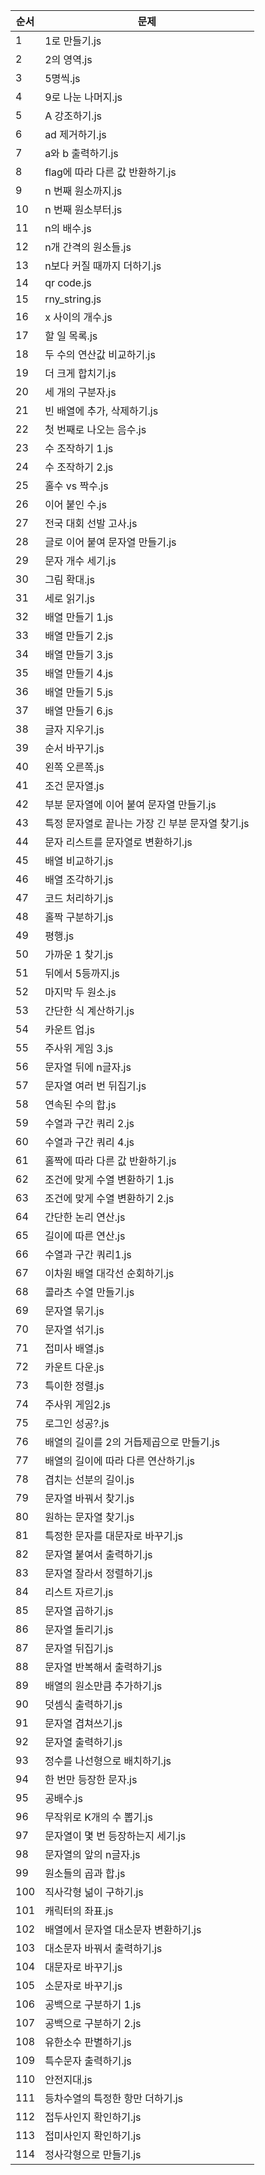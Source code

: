 | 순서 | 문제 |
|-------|-----------|
| 1 | 1로 만들기.js |
| 2 | 2의 영역.js |
| 3 | 5명씩.js |
| 4 | 9로 나눈 나머지.js |
| 5 | A 강조하기.js |
| 6 | ad 제거하기.js |
| 7 | a와 b 출력하기.js |
| 8 | flag에 따라 다른 값 반환하기.js |
| 9 | n 번째 원소까지.js |
| 10 | n 번째 원소부터.js |
| 11 | n의 배수.js |
| 12 | n개 간격의 원소들.js |
| 13 | n보다 커질 때까지 더하기.js |
| 14 | qr code.js |
| 15 | rny_string.js |
| 16 | x 사이의 개수.js |
| 17 | 할 일 목록.js |
| 18 | 두 수의 연산값 비교하기.js |
| 19 | 더 크게 합치기.js |
| 20 | 세 개의 구분자.js |
| 21 | 빈 배열에 추가, 삭제하기.js |
| 22 | 첫 번째로 나오는 음수.js |
| 23 | 수 조작하기 1.js |
| 24 | 수 조작하기 2.js |
| 25 | 홀수 vs 짝수.js |
| 26 | 이어 붙인 수.js |
| 27 | 전국 대회 선발 고사.js |
| 28 | 글로 이어 붙여 문자열 만들기.js |
| 29 | 문자 개수 세기.js |
| 30 | 그림 확대.js |
| 31 | 세로 읽기.js |
| 32 | 배열 만들기 1.js |
| 33 | 배열 만들기 2.js |
| 34 | 배열 만들기 3.js |
| 35 | 배열 만들기 4.js |
| 36 | 배열 만들기 5.js |
| 37 | 배열 만들기 6.js |
| 38 | 글자 지우기.js |
| 39 | 순서 바꾸기.js |
| 40 | 왼쪽 오른쪽.js |
| 41 | 조건 문자열.js |
| 42 | 부분 문자열에 이어 붙여 문자열 만들기.js |
| 43 | 특정 문자열로 끝나는 가장 긴 부분 문자열 찾기.js |
| 44 | 문자 리스트를 문자열로 변환하기.js |
| 45 | 배열 비교하기.js |
| 46 | 배열 조각하기.js |
| 47 | 코드 처리하기.js |
| 48 | 홀짝 구분하기.js |
| 49 | 평행.js |
| 50 | 가까운 1 찾기.js |
| 51 | 뒤에서 5등까지.js |
| 52 | 마지막 두 원소.js |
| 53 | 간단한 식 계산하기.js |
| 54 | 카운트 업.js |
| 55 | 주사위 게임 3.js |
| 56 | 문자열 뒤에 n글자.js |
| 57 | 문자열 여러 번 뒤집기.js |
| 58 | 연속된 수의 합.js |
| 59 | 수열과 구간 쿼리 2.js |
| 60 | 수열과 구간 쿼리 4.js |
| 61 | 홀짝에 따라 다른 값 반환하기.js |
| 62 | 조건에 맞게 수열 변환하기 1.js |
| 63 | 조건에 맞게 수열 변환하기 2.js |
| 64 | 간단한 논리 연산.js |
| 65 | 길이에 따른 연산.js |
| 66 | 수열과 구간 쿼리1.js |
| 67 | 이차원 배열 대각선 순회하기.js |
| 68 | 콜라츠 수열 만들기.js |
| 69 | 문자열 묶기.js |
| 70 | 문자열 섞기.js |
| 71 | 접미사 배열.js |
| 72 | 카운트 다운.js |
| 73 | 특이한 정렬.js |
| 74 | 주사위 게임2.js |
| 75 | 로그인 성공?.js |
| 76 | 배열의 길이를 2의 거듭제곱으로 만들기.js |
| 77 | 배열의 길이에 따라 다른 연산하기.js |
| 78 | 겹치는 선분의 길이.js |
| 79 | 문자열 바꿔서 찾기.js |
| 80 | 원하는 문자열 찾기.js |
| 81 | 특정한 문자를 대문자로 바꾸기.js |
| 82 | 문자열 붙여서 출력하기.js |
| 83 | 문자열 잘라서 정렬하기.js |
| 84 | 리스트 자르기.js |
| 85 | 문자열 곱하기.js |
| 86 | 문자열 돌리기.js |
| 87 | 문자열 뒤집기.js |
| 88 | 문자열 반복해서 출력하기.js |
| 89 | 배열의 원소만큼 추가하기.js |
| 90 | 덧셈식 출력하기.js |
| 91 | 문자열 겹쳐쓰기.js |
| 92 | 문자열 출력하기.js |
| 93 | 정수를 나선형으로 배치하기.js |
| 94 | 한 번만 등장한 문자.js |
| 95 | 공배수.js |
| 96 | 무작위로 K개의 수 뽑기.js |
| 97 | 문자열이 몇 번 등장하는지 세기.js |
| 98 | 문자열의 앞의 n글자.js |
| 99 | 원소들의 곱과 합.js |
| 100 | 직사각형 넒이 구하기.js |
| 101 | 캐릭터의 좌표.js |
| 102 | 배열에서 문자열 대소문자 변환하기.js |
| 103 | 대소문자 바꿔서 출력하기.js |
| 104 | 대문자로 바꾸기.js |
| 105 | 소문자로 바꾸기.js |
| 106 | 공백으로 구분하기 1.js |
| 107 | 공백으로 구분하기 2.js |
| 108 | 유한소수 판별하기.js |
| 109 | 특수문자 출력하기.js |
| 110 | 안전지대.js |
| 111 | 등차수열의 특정한 항만 더하기.js |
| 112 | 접두사인지 확인하기.js |
| 113 | 접미사인지 확인하기.js |
| 114 | 정사각형으로 만들기.js |
